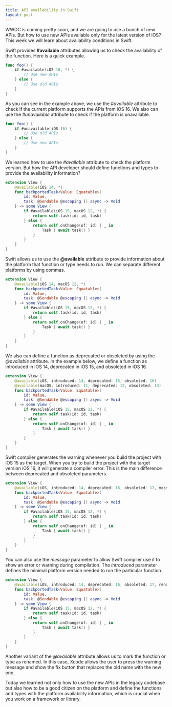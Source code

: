 ```yaml
---
title: API availability in Swift
layout: post
---
```


WWDC is coming pretty soon, and we are going to use a bunch of new APIs. But how to use new APIs available only for the latest version of iOS? This week we will learn about availability conditions in Swift.

Swift provides **#available** attributes allowing us to check the availability of the function. Here is a quick example.

```swift
func foo() {
    if #available(iOS 16, *) {
        // Use new APIs
    } else {
        // Use old APIs
    }
}
```

As you can see in the example above, we use the *#available* attribute to check if the current platform supports the APIs from iOS 16. We also can use the *#unavailable* attribute to check if the platform is unavailable.

```swift
func foo() {
    if #unavailable(iOS 16) {
        // Use old APIs
    } else {
        // Use new APIs
    }
}
```

We learned how to use the *#available* attribute to check the platform version. But how the API developer should define functions and types to provide the availability information?

```swift
extension View {
    @available(iOS 14, *)
    func backportedTask<Value: Equatable>(
        id: Value,
        task: @Sendable @escaping () async -> Void
    ) -> some View {
        if #available(iOS 15, macOS 12, *) {
            return self.task(id: id, task)
        } else {
            return self.onChange(of: id) { _ in
                Task { await task() }
            }
        }
    }
}
```

Swift allows us to use the **@available** attribute to provide information about the platform that function or type needs to run. We can separate different platforms by using commas.

```swift
extension View {
    @available(iOS 14, macOS 12, *)
    func backportedTask<Value: Equatable>(
        id: Value,
        task: @Sendable @escaping () async -> Void
    ) -> some View {
        if #available(iOS 15, macOS 12, *) {
            return self.task(id: id, task)
        } else {
            return self.onChange(of: id) { _ in
                Task { await task() }
            }
        }
    }
}
```

We also can define a function as deprecated or obsoleted by using the *@available* attribute. In the example below, we define a function as introduced in iOS 14, deprecated in iOS 15, and obsoleted in iOS 16.

```swift
extension View {
    @available(iOS, introduced: 14, deprecated: 15, obsoleted: 16)
    @available(macOS, introduced: 11, deprecated: 12, obsoleted: 13)
    func backportedTask<Value: Equatable>(
        id: Value,
        task: @Sendable @escaping () async -> Void
    ) -> some View {
        if #available(iOS 15, macOS 12, *) {
            return self.task(id: id, task)
        } else {
            return self.onChange(of: id) { _ in
                Task { await task() }
            }
        }
    }
}
```

Swift compiler generates the warning whenever you build the project with iOS 15 as the target. When you try to build the project with the target version iOS 16, it will generate a compiler error. This is the main difference between deprecated and obsoleted parameters.

```swift
extension View {
    @available(iOS, introduced: 14, deprecated: 16, obsoleted: 17, message: "Use `task` view modifier instead.")
    func backportedTask<Value: Equatable>(
        id: Value,
        task: @Sendable @escaping () async -> Void
    ) -> some View {
        if #available(iOS 15, macOS 12, *) {
            return self.task(id: id, task)
        } else {
            return self.onChange(of: id) { _ in
                Task { await task() }
            }
        }
    }
}
```

You can also use the *message* parameter to allow Swift compiler use it to show an error or warning during compilation. The *introduced* parameter defines the minimal platform version needed to run the particular function.

```swift
extension View {
    @available(iOS, introduced: 14, deprecated: 16, obsoleted: 17, renamed: "task")
    func backportedTask<Value: Equatable>(
        id: Value,
        task: @Sendable @escaping () async -> Void
    ) -> some View {
        if #available(iOS 15, macOS 12, *) {
            return self.task(id: id, task)
        } else {
            return self.onChange(of: id) { _ in
                Task { await task() }
            }
        }
    }
}
```

Another variant of the *@available* attribute allows us to mark the function or type as renamed. In this case, Xcode allows the user to press the warning message and show the fix button that replaces the old name with the new one.

Today we learned not only how to use the new APIs in the legacy codebase but also how to be a good citizen on the platform and define the functions and types with the platform availability information, which is crucial when you work on a framework or library.

